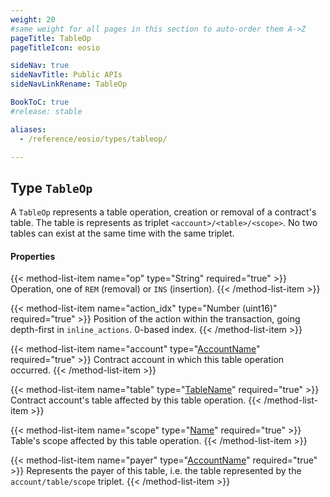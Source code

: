 ```yaml
---
weight: 20
#same weight for all pages in this section to auto-order them A->Z
pageTitle: TableOp
pageTitleIcon: eosio

sideNav: true
sideNavTitle: Public APIs
sideNavLinkRename: TableOp

BookToC: true
#release: stable

aliases:
  - /reference/eosio/types/tableop/

---
```


## Type `TableOp`

A `TableOp` represents a table operation, creation or removal of a contract's table. The table is represents as
triplet `<account>/<table>/<scope>`. No two tables can exist at the same time with the same triplet.

#### Properties

{{< method-list-item name="op" type="String" required="true" >}}
  Operation, one of `REM` (removal) or `INS` (insertion).
{{< /method-list-item >}}

{{< method-list-item name="action_idx" type="Number (uint16)" required="true" >}}
  Position of the action within the transaction, going depth-first in `inline_actions`. 0-based index.
{{< /method-list-item >}}

{{< method-list-item name="account" type="[AccountName](/eosio/public-apis/reference/types/accountname)" required="true" >}}
  Contract account in which this table operation occurred.
{{< /method-list-item >}}

{{< method-list-item name="table" type="[TableName](/eosio/public-apis/reference/types/tablename)" required="true" >}}
  Contract account's table affected by this table operation.
{{< /method-list-item >}}

{{< method-list-item name="scope" type="[Name](/eosio/public-apis/reference/types/name)" required="true" >}}
  Table's scope affected by this table operation.
{{< /method-list-item >}}

{{< method-list-item name="payer" type="[AccountName](/eosio/public-apis/reference/types/accountname)" required="true" >}}
  Represents the payer of this table, i.e. the table represented by the `account/table/scope` triplet.
{{< /method-list-item >}}
